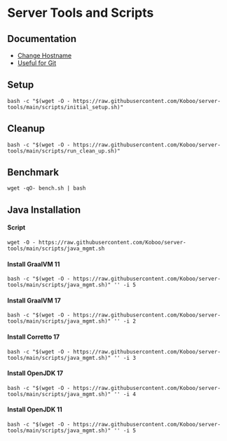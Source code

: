 # Server Tools and Scripts

## Documentation
* [Change Hostname](CHANGE_HOSTNAME.md)
* [Useful for Git](USEFUL_GIT.md)

## Setup

`bash -c "$(wget -O - https://raw.githubusercontent.com/Koboo/server-tools/main/scripts/initial_setup.sh)"`

## Cleanup 

`bash -c "$(wget -O - https://raw.githubusercontent.com/Koboo/server-tools/main/scripts/run_clean_up.sh)"`

## Benchmark

`wget -qO- bench.sh | bash`

## Java Installation

#### Script

`wget -O - https://raw.githubusercontent.com/Koboo/server-tools/main/scripts/java_mgmt.sh`

#### Install GraalVM 11

`bash -c "$(wget -O - https://raw.githubusercontent.com/Koboo/server-tools/main/scripts/java_mgmt.sh)" '' -i 5`

#### Install GraalVM 17

`bash -c "$(wget -O - https://raw.githubusercontent.com/Koboo/server-tools/main/scripts/java_mgmt.sh)" '' -i 2`

#### Install Corretto 17

`bash -c "$(wget -O - https://raw.githubusercontent.com/Koboo/server-tools/main/scripts/java_mgmt.sh)" '' -i 3`

#### Install OpenJDK 17

`bash -c "$(wget -O - https://raw.githubusercontent.com/Koboo/server-tools/main/scripts/java_mgmt.sh)" '' -i 4`

#### Install OpenJDK 11

`bash -c "$(wget -O - https://raw.githubusercontent.com/Koboo/server-tools/main/scripts/java_mgmt.sh)" '' -i 5`

